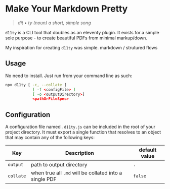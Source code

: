 # Make Your Markdown Pretty

> _dit &bull; ty (noun) a short, simple song_

`d11ty` is a CLI tool that doubles as an eleventy plugin. It exists for a simple sole purpose - to create beautiful PDFs from minimal markup/down.

My inspiration for creating `d11ty` was simple. markdown / strutured flows 

## Usage
No need to install. Just run from your command line as such:
```sh
npx d11ty [ -c, --collate ] 
            [ -f <configFile> ] 
            [ -o <outputDirectory>] 
            <pathOrFileSpec>
```

## Configuration
A configuration file named `.d11ty.js` can be included in the root of your project directory. It must export a single function that resolves to an object that may contain any of the following keys: 

Key             | Description               | default value
--              | --                        | --
`output`        | path to output directory  | `.`
`collate`       | when true all `.md` will be collated into a single PDF | `false` 
